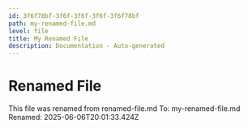 ```yaml
---
id: 3f6f78bf-3f6f-3f6f-3f6f-3f6f78bf
path: my-renamed-file.md
level: file
title: My Renamed File
description: Documentation - Auto-generated
---
```

# Renamed File

This file was renamed from renamed-file.md
To: my-renamed-file.md
Renamed: 2025-06-06T20:01:33.424Z